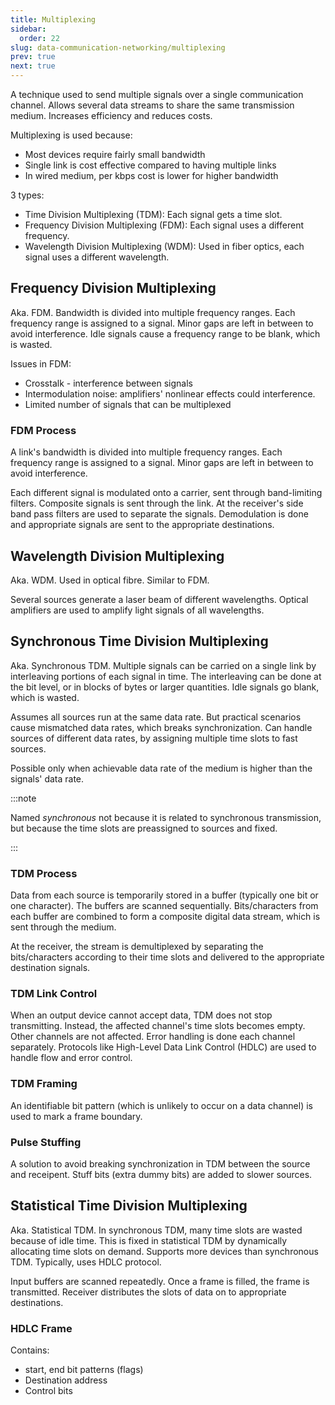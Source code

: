 ```yaml
---
title: Multiplexing
sidebar:
  order: 22
slug: data-communication-networking/multiplexing
prev: true
next: true
---
```


A technique used to send multiple signals over a single communication channel. Allows several data streams to share the same transmission medium. Increases efficiency and reduces costs. 

Multiplexing is used because:
- Most devices require fairly small bandwidth
- Single link is cost effective compared to having multiple links
- In wired medium, per kbps cost is lower for higher bandwidth

3 types:
- Time Division Multiplexing (TDM): Each signal gets a time slot.
- Frequency Division Multiplexing (FDM): Each signal uses a different frequency.
- Wavelength Division Multiplexing (WDM): Used in fiber optics, each signal uses a different wavelength.

## Frequency Division Multiplexing

Aka. FDM. Bandwidth is divided into multiple frequency ranges. Each frequency range is assigned to a signal. Minor gaps are left in between to avoid interference. Idle signals cause a frequency range to be blank, which is wasted.

Issues in FDM:
- Crosstalk - interference between signals
- Intermodulation noise: amplifiers' nonlinear effects could interference.
- Limited number of signals that can be multiplexed

### FDM Process

A link's bandwidth is divided into multiple frequency ranges. Each frequency range is assigned to a signal. Minor gaps are left in between to avoid interference.

Each different signal is modulated onto a carrier, sent through band-limiting filters. Composite signals is sent through the link. At the receiver's side band pass filters are used to separate the signals. Demodulation is done and appropriate signals are sent to the appropriate destinations.

## Wavelength Division Multiplexing

Aka. WDM. Used in optical fibre. Similar to FDM.

Several sources generate a laser beam of different wavelengths. Optical amplifiers are used to amplify light signals of all wavelengths.

## Synchronous Time Division Multiplexing

Aka. Synchronous TDM.  Multiple signals can be carried on a single link by interleaving portions of each signal in time. The interleaving can be done at the bit level, or in blocks of bytes or larger quantities. Idle signals go blank, which is wasted. 

Assumes all sources run at the same data rate. But practical scenarios cause mismatched data rates, which breaks synchronization. Can handle sources of different data rates, by assigning multiple time slots to fast sources.

Possible only when achievable data rate of the medium is higher than the signals' data rate.

:::note

Named _synchronous_ not because it is related to synchronous transmission, but because the time slots are preassigned to sources and fixed.

:::

### TDM Process

Data from each source is temporarily stored in a buffer (typically one bit or one character). The buffers are scanned sequentially. Bits/characters from each buffer are combined to form a composite digital data stream, which is sent through the medium.

At the receiver, the stream is demultiplexed by separating the bits/characters according to their time slots and delivered to the appropriate destination signals.

### TDM Link Control

When an output device cannot accept data, TDM does not stop transmitting. Instead, the affected channel's time slots becomes empty. Other channels are not affected. Error handling is done each channel separately. Protocols like High-Level Data Link Control (HDLC) are used to handle flow and error control.

### TDM Framing

An identifiable bit pattern (which is unlikely to occur on a data channel) is used to mark a frame boundary.

### Pulse Stuffing

A solution to avoid breaking synchronization in TDM between the source and receipent. Stuff bits (extra dummy bits) are added to slower sources.

## Statistical Time Division Multiplexing

Aka. Statistical TDM. In synchronous TDM, many time slots are wasted because of idle time. This is fixed in statistical TDM by dynamically allocating time slots on demand. Supports more devices than synchronous TDM. Typically, uses HDLC protocol.

Input buffers are scanned repeatedly. Once a frame is filled, the frame is transmitted. Receiver distributes the slots of data on to appropriate destinations.

### HDLC Frame

Contains:
- start, end bit patterns (flags)
- Destination address
- Control bits

